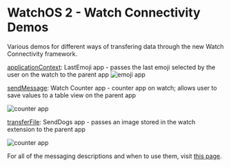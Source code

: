 
WatchOS 2 - Watch Connectivity Demos
===================
Various demos for different ways of transfering data through the new Watch Connectivity framework.

[applicationContext](https://github.com/kristinathai/WatchOS2WatchConnectivityDemos/tree/master/applicationContext): LastEmoji app - passes the last emoji selected by the user on the watch to the parent app
![emoji app](https://github.com/kristinathai/WatchOS2WatchConnectivityDemos/blob/master/emoji.png)

[sendMessage](https://github.com/kristinathai/WatchOS2WatchConnectivityDemos/tree/master/sendMessage): Watch Counter app - counter app on watch; allows user to save values to a table view on the parent app

![counter app](https://github.com/kristinathai/WatchOS2WatchConnectivityDemos/blob/master/counter.png)


[transferFile](https://github.com/kristinathai/WatchOS2WatchConnectivityDemos/tree/master/transferFile): SendDogs app - passes an image stored in the watch extension to the parent app

![counter app](https://github.com/kristinathai/WatchOS2WatchConnectivityDemos/blob/master/dogs.png)

For all of the messaging descriptions and when to use them, visit [this page](http://www.kristinathai.com/watchos-2-how-to-communicate-between-devices-using-watch-connectivity/). 

